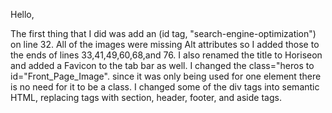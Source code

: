 Hello,

The first thing that I did was add an (id tag, "search-engine-optimization") on line 32. All of the images were missing
Alt attributes so I added those to the ends of lines 33,41,49,60,68,and 76. I also renamed the title to Horiseon and added a
Favicon to the tab bar as well. I changed the class="heros to id="Front_Page_Image". since it was only being used for
one element there is no need for it to be a class. I changed some of the div tags into semantic HTML, replacing tags 
with section, header, footer, and aside tags.
